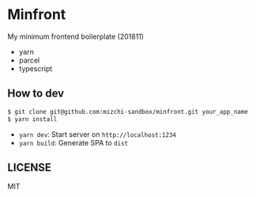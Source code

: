 # Minfront

My minimum frontend boilerplate (201811)

- yarn
- parcel
- typescript

## How to dev

```bash
$ git clone git@github.com:mizchi-sandbox/minfront.git your_app_name
$ yarn install
```

- `yarn dev`: Start server on `http://localhost:1234`
- `yarn build`: Generate SPA to `dist`

## LICENSE

MIT
